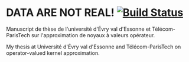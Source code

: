 DATA ARE NOT REAL! [![Build Status](https://travis-ci.org/RomainBrault/Thesis.svg?branch=master)](https://travis-ci.org/RomainBrault/Thesis)
==============

Manuscript de thèse de l'université d'Évry val d'Essonne et Télécom-ParisTech sur l'approximation de noyaux à valeurs opérateur.

My thesis at Université d'Évry val d'Essonne and Télécom-ParisTech on operator-valued kernel approximation.
